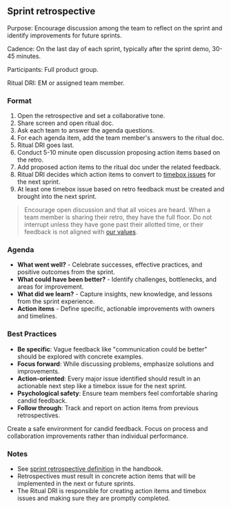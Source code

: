 ## Sprint retrospective

Purpose: Encourage discussion among the team to reflect on the sprint and identify improvements for future sprints.

Cadence: On the last day of each sprint, typically after the sprint demo, 30-45 minutes.

Participants: Full product group.

Ritual DRI: EM or assigned team member.

### Format
1. Open the retrospective and set a collaborative tone.
2. Share screen and open ritual doc.
3. Ask each team to answer the agenda questions.
4. For each agenda item, add the team member's answers to the ritual doc.
5. Ritual DRI goes last.
6. Conduct 5-10 minute open discussion proposing action items based on the retro. 
7. Add proposed action items to the ritual doc under the related feedback. 
8. Ritual DRI decides which action items to convert to [timebox issues](https://fleetdm.com/handbook/company/product-groups#scrum-items) for the next sprint. 
9. At least one timebox issue based on retro feedback must be created and brought into the next sprint.

> Encourage open discussion and that all voices are heard. When a team member is sharing their retro, they have the full floor. Do not interrupt unless they have gone past their allotted time, or their feedback is not aligned with [our values](https://fleetdm.com/handbook/company#values).

### Agenda
- **What went well?** - Celebrate successes, effective practices, and positive outcomes from the sprint.
- **What could have been better?** - Identify challenges, bottlenecks, and areas for improvement.
- **What did we learn?** - Capture insights, new knowledge, and lessons from the sprint experience.
- **Action items** - Define specific, actionable improvements with owners and timelines.

### Best Practices
- **Be specific**: Vague feedback like "communication could be better" should be explored with concrete examples.
- **Focus forward**: While discussing problems, emphasize solutions and improvements.
- **Action-oriented**: Every major issue identified should result in an actionable next step like a timebox issue for the next sprint.
- **Psychological safety**: Ensure team members feel comfortable sharing candid feedback.
- **Follow through**: Track and report on action items from previous retrospectives.

Create a safe environment for candid feedback. Focus on process and collaboration improvements rather than individual performance.

### Notes
- See [sprint retrospective definition](https://fleetdm.com/handbook/company/product-groups#sprint-ceremonies) in the handbook.
- Retrospectives must result in concrete action items that will be implemented in the next or future sprints.
- The Ritual DRI is responsible for creating action items and timebox issues and making sure they are promptly completed. 
